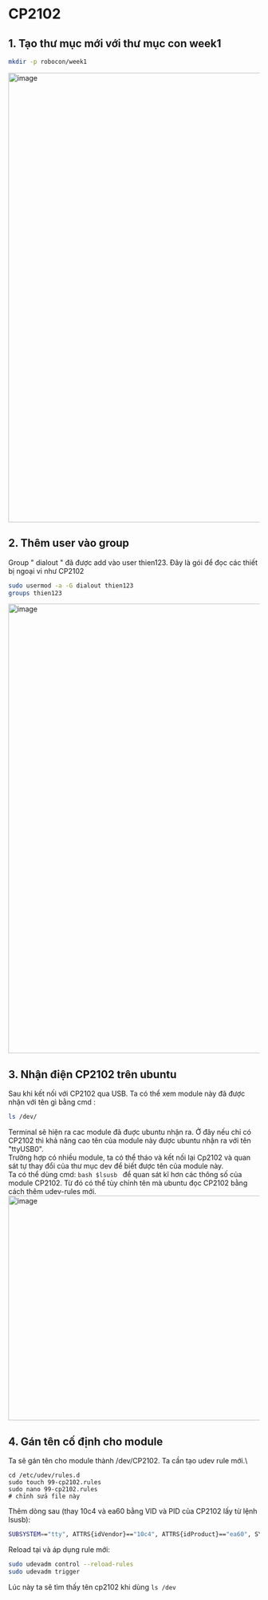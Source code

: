 # CP2102

## 1. Tạo thư mục mới với thư mục con week1
```bash
mkdir -p robocon/week1
```

<img width="1600" height="900" alt="image" src="https://github.com/user-attachments/assets/e957992c-b65a-41f7-addb-9821e1a646fe" />


## 2. Thêm user vào group
 Group " dialout " đã được add vào user thien123. Đây là gói để đọc các thiết bị ngoại vi như CP2102
```bash
sudo usermod -a -G dialout thien123
groups thien123
```

<img width="1600" height="900" alt="image" src="https://github.com/user-attachments/assets/2af517a3-241d-4f5f-8fbc-fbcfd0237743" />

## 3. Nhận điện CP2102 trên ubuntu
Sau khi kết nối với CP2102 qua USB. Ta có thể xem module này đã được nhận với tên gì bằng cmd :
```bash
ls /dev/ 
```
Terminal sẽ hiện ra cac module đã đuợc ubuntu nhận ra. Ở đây nếu chỉ có CP2102 thì khả năng cao tên của module này được ubuntu nhận ra với tên "ttyUSB0".\
Trường hợp có nhiều module, ta có thể tháo và kết nối lại Cp2102 và quan sát tự thay đổi của thư mục dev để biết được tên của module này.\
Ta có thể dùng cmd:
```bash $lsusb ```
để quan sát kĩ hơn các thông số của module CP2102. Từ đó có thể tùy chỉnh tên mà ubuntu đọc CP2102 bằng cách thêm udev-rules mới.\
<img width="800" height="450" alt="image" src="https://github.com/user-attachments/assets/673fa149-18af-4bd0-8a65-abb98d282f3a" />

## 4. Gán tên cố định cho module
Ta sẽ gán tên cho module thành /dev/CP2102. Ta cần tạo udev rule mới.\
```bass
cd /etc/udev/rules.d
sudo touch 99-cp2102.rules
sudo nano 99-cp2102.rules                                                # chỉnh sửa file này
```
Thêm dòng sau (thay 10c4 và ea60 bằng VID và PID của CP2102 lấy từ lệnh lsusb):
```bash
SUBSYSTEM=="tty", ATTRS{idVendor}=="10c4", ATTRS{idProduct}=="ea60", SYMLINK+="cp2102"
```
Reload tại và áp dụng rule mới:
```bash
sudo udevadm control --reload-rules
sudo udevadm trigger 
```
Lúc này ta sẽ tìm thấy tên cp2102 khi dùng ``` ls /dev ```








